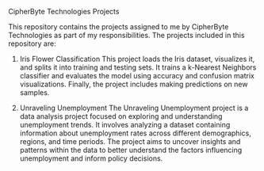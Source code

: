 CipherByte Technologies Projects

This repository contains the projects assigned to me by CipherByte Technologies as part of my responsibilities. The projects included in this repository are:

1. Iris Flower Classification
This project loads the Iris dataset, visualizes it, and splits it into training and testing sets. It trains a k-Nearest Neighbors classifier and evaluates the model using accuracy and confusion matrix visualizations. Finally, the project includes making predictions on new samples.

2. Unraveling Unemployment
The Unraveling Unemployment project is a data analysis project focused on exploring and understanding unemployment trends. It involves analyzing a dataset containing information about unemployment rates across different demographics, regions, and time periods. The project aims to uncover insights and patterns within the data to better understand the factors influencing unemployment and inform policy decisions.

